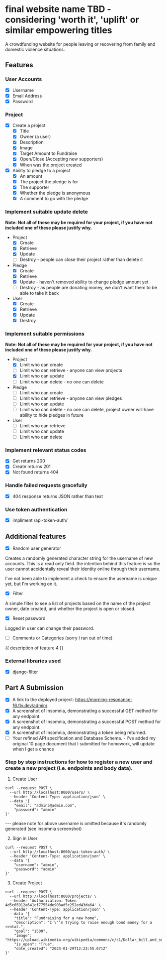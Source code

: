# final website name TBD - considering 'worth it', 'uplift' or similar empowering titles

A crowdfunding website for people leaving or recovering from family and domestic violence situations.

## Features

### User Accounts

- [X] Username
- [X] Email Address
- [X] Password

### Project

- [X] Create a project
  - [X] Title
  - [X] Owner (a user)
  - [X] Description
  - [X] Image
  - [X] Target Amount to Fundraise
  - [X] Open/Close (Accepting new supporters)
  - [X] When was the project created
- [X] Ability to pledge to a project
  - [X] An amount
  - [X] The project the pledge is for
  - [X] The supporter
  - [X] Whether the pledge is anonymous
  - [X] A comment to go with the pledge
  
### Implement suitable update delete

**Note: Not all of these may be required for your project, if you have not included one of these please justify why.**

- Project
  - [X] Create
  - [X] Retrieve
  - [X] Update
  - [ ] Destroy - people can close their project rather than delete it
- Pledge
  - [X] Create
  - [X] Retrieve
  - [X] Update - haven't removed ability to change pledge amount yet
  - [ ] Destroy - as people are donating money, we don't want them to be able to take it back
- User
  - [X] Create
  - [X] Retrieve
  - [X] Update
  - [X] Destroy

### Implement suitable permissions

**Note: Not all of these may be required for your project, if you have not included one of these please justify why.**

- Project
  - [X] Limit who can create
  - [ ] Limit who can retrieve - anyone can view projects
  - [X] Limit who can update
  - [ ] Limit who can delete - no one can delete
- Pledge
  - [ ] Limit who can create
  - [ ] Limit who can retrieve - anyone can view pledges
  - [ ] Limit who can update
  - [ ] Limit who can delete - no one can delete, project owner will have ability to hide pledges in future
- User
  - [ ] Limit who can retrieve
  - [ ] Limit who can update
  - [ ] Limit who can delete

### Implement relevant status codes

- [X] Get returns 200
- [X] Create returns 201
- [X] Not found returns 404

### Handle failed requests gracefully 

- [X] 404 response returns JSON rather than text

### Use token authentication

- [X] impliment /api-token-auth/

## Additional features

- [X] Random user generator

Creates a randomly generated character string for the username of new accounts. This is a read only field. the intention behind this feature is so the user cannot accidentally reveal their identity online through their username. 

I've not been able to implement a check to ensure the username is unique yet, but I'm working on it.

- [X] Filter

A simple filter to see a list of projects based on the name of the project owner, date created, and whether the project is open or closed.

- [X] Reset password

Logged in user can change their password.

- [ ] Comments or Categories (sorry I ran out of time)

{{ description of feature 4 }}

### External libraries used

- [X] django-filter


## Part A Submission

- [X] A link to the deployed project: https://morning-resonance-16.fly.dev/admin/
- [X] A screenshot of Insomnia, demonstrating a successful GET method for any endpoint.
- [X] A screenshot of Insomnia, demonstrating a successful POST method for any endpoint.
- [X] A screenshot of Insomnia, demonstrating a token being returned.
- [ ] Your refined API specification and Database Schema. - I've added my original 10 page document that I submitted for homework, will update when I get a chance

### Step by step instructions for how to register a new user and create a new project (i.e. endpoints and body data).

1. Create User

```shell
curl --request POST \
  --url http://localhost:8000/users/ \
  --header 'Content-Type: application/json' \
  --data '{
	"email": "admin5@admin.com",
	"password": "admin"
}'
```
--- please note for above username is omitted because it's randomly generated (see insomnia screenshot)

2. Sign in User

```shell
curl --request POST \
  --url http://localhost:8000/api-token-auth/ \
  --header 'Content-Type: application/json' \
  --data '{
	"username": "admin",
	"password": "admin"
}'
```

3. Create Project

```shell
curl --request POST \
  --url http://localhost:8000/projects/ \
  --header 'Authorization: Token 4d5c65912a641cf77554de903ad5c252ed43da64' \
  --header 'Content-Type: application/json' \
  --data '{
	"title": "Fundraising for a new home",
	"description": "I'\''m trying to raise enough bond money for a rental.",
	"goal": "1500",
	"image": "https://upload.wikimedia.org/wikipedia/commons/c/c1/Dollar_bill_and_small_change.jpg",
	"is_open": "True",
	"date_created": "2023-01-29T12:23:55.671Z"
}'
```